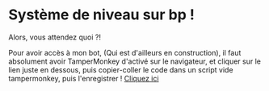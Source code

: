 # Système de niveau sur bp !
Alors, vous attendez quoi ?!

Pour avoir accès à mon bot, (Qui est d'ailleurs en construction), il faut absolument avoir TamperMonkey d'activé sur le navigateur, et cliquer sur le lien juste en dessous, puis copier-coller le code dans un script vide tampermonkey, puis l'enregistrer !
[Cliquez ici]()

